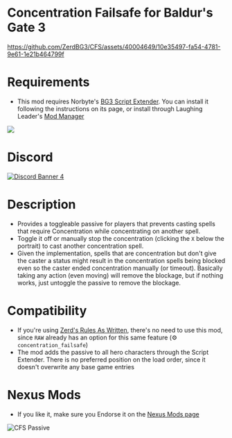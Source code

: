 Concentration Failsafe for Baldur's Gate 3
=======

https://github.com/ZerdBG3/CFS/assets/40004649/10e35497-fa54-4781-9e61-1e21b464799f

# Requirements
* This mod requires Norbyte's [BG3 Script Extender](https://github.com/Norbyte/bg3se/releases). You can install it following the instructions on its page, or install through Laughing Leader's [Mod Manager](https://github.com/LaughingLeader/BG3ModManager)

![](https://github.com/ZerdBG3/RAW/assets/40004649/cd17077f-d8da-48e9-ba20-d258266e6367)

# Discord

[![Discord Banner 4](https://discordapp.com/api/guilds/767878527634243624/widget.png?style=banner2)](https://discord.gg/FFKTbzKktj)

# Description

* Provides a toggleable passive for players that prevents casting spells that require Concentration while concentrating on another spell.
* Toggle it off or manually stop the concentration (clicking the `X` below the portrait) to cast another concentration spell.
* Given the implementation, spells that are concentration but don't give the caster a status might result in the concentration spells being blocked even so the caster ended concentration manually (or timeout). Basically taking any action (even moving) will remove the blockage, but if nothing works, just untoggle the passive to remove the blockage.

# Compatibility

* If you're using [Zerd's Rules As Written](https://github.com/ZerdBG3/RAW), there's no need to use this mod, since `RAW` already has an option for this same feature (⚙️ `concentration_failsafe`)
* The mod adds the passive to all hero characters through the Script Extender. There is no preferred position on the load order, since it doesn't overwrite any base game entries

# Nexus Mods

* If you like it, make sure you Endorse it on the [Nexus Mods page](https://www.nexusmods.com/baldursgate3/mods/2833)

![CFS Passive](https://github.com/ZerdBG3/CFS/assets/40004649/d7d95456-3bf1-4fc4-a03e-c28082afeca2)

